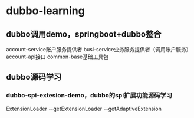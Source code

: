 # dubbo-learning
## dubbo调用demo，springboot+dubbo整合
account-service账户服务提供者
busi-service业务服务提供者（调用账户服务）
account-api接口
common-base基础工具包

## dubbo源码学习

### dubbo-spi-extesion-demo，dubbo的spi扩展功能源码学习
ExtensionLoader
    --getExtensionLoader
        --getAdaptiveExtension
